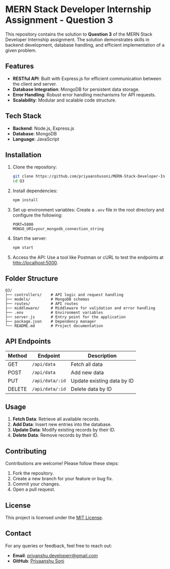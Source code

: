 # MERN Stack Developer Internship Assignment - Question 3

This repository contains the solution to **Question 3** of the MERN Stack Developer Internship assignment. The solution demonstrates skills in backend development, database handling, and efficient implementation of a given problem.

## Features
- **RESTful API**: Built with Express.js for efficient communication between the client and server.
- **Database Integration**: MongoDB for persistent data storage.
- **Error Handling**: Robust error handling mechanisms for API requests.
- **Scalability**: Modular and scalable code structure.

## Tech Stack
- **Backend**: Node.js, Express.js
- **Database**: MongoDB
- **Language**: JavaScript

## Installation

1. Clone the repository:
   ```bash
   git clone https://github.com/priyaanshusoni/MERN-Stack-Developer-Internship-Assignment.git
   cd Q3
   ```

2. Install dependencies:
   ```bash
   npm install
   ```

3. Set up environment variables:
   Create a `.env` file in the root directory and configure the following:
   ```env
   PORT=5000
   MONGO_URI=your_mongodb_connection_string
   ```

4. Start the server:
   ```bash
   npm start
   ```

5. Access the API:
   Use a tool like Postman or cURL to test the endpoints at [http://localhost:5000](http://localhost:5000).

## Folder Structure
```
Q3/
├── controllers/    # API logic and request handling
├── models/         # MongoDB schemas
├── routes/         # API routes
├── middleware/     # Middleware for validation and error handling
├── .env            # Environment variables
├── server.js       # Entry point for the application
├── package.json    # Dependency manager
└── README.md       # Project documentation
```

## API Endpoints
| Method | Endpoint       | Description                |
|--------|----------------|----------------------------|
| GET    | `/api/data`    | Fetch all data            |
| POST   | `/api/data`    | Add new data              |
| PUT    | `/api/data/:id`| Update existing data by ID|
| DELETE | `/api/data/:id`| Delete data by ID         |

## Usage
1. **Fetch Data**: Retrieve all available records.
2. **Add Data**: Insert new entries into the database.
3. **Update Data**: Modify existing records by their ID.
4. **Delete Data**: Remove records by their ID.

## Contributing
Contributions are welcome! Please follow these steps:
1. Fork the repository.
2. Create a new branch for your feature or bug fix.
3. Commit your changes.
4. Open a pull request.

## License
This project is licensed under the [MIT License](LICENSE).

## Contact
For any queries or feedback, feel free to reach out:
- **Email**: priyanshu.developerr@gmail.com
- **GitHub**: [Priyaanshu Soni](https://github.com/priyaanshusoni)
